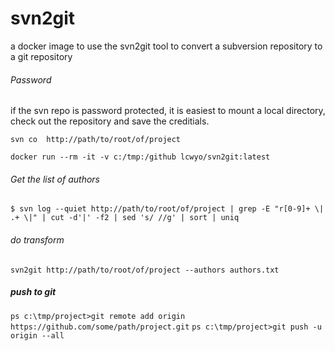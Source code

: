 # svn2git
a docker image to use the svn2git tool to convert a subversion repository to a git repository

###### Password
if the svn repo is password protected, it is easiest to mount a local directory, check out the repository and save the creditials.

`svn co  http://path/to/root/of/project`


`docker run --rm -it -v c:/tmp:/github lcwyo/svn2git:latest`



###### Get the list of authors

`$ svn log --quiet http://path/to/root/of/project | grep -E "r[0-9]+ \| .+ \|" | cut -d'|' -f2 | sed 's/ //g' | sort | uniq`


###### do transform 

`svn2git http://path/to/root/of/project --authors authors.txt`

##### push to git
`ps c:\tmp/project>git remote add origin https://github.com/some/path/project.git`
`ps c:\tmp/project>git push -u origin --all`
